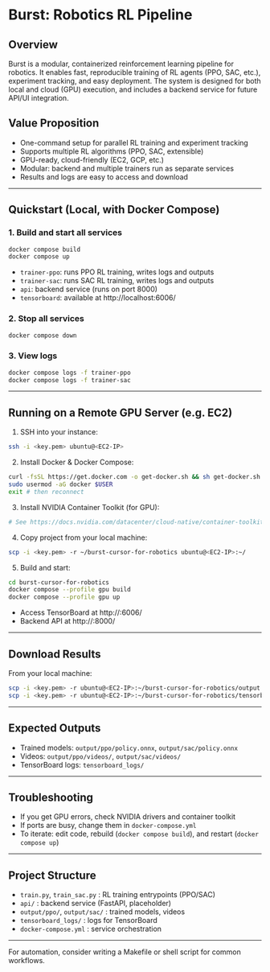 # Burst: Robotics RL Pipeline

## Overview
Burst is a modular, containerized reinforcement learning pipeline for robotics. It enables fast, reproducible training of RL agents (PPO, SAC, etc.), experiment tracking, and easy deployment. The system is designed for both local and cloud (GPU) execution, and includes a backend service for future API/UI integration.

## Value Proposition
- One-command setup for parallel RL training and experiment tracking
- Supports multiple RL algorithms (PPO, SAC, extensible)
- GPU-ready, cloud-friendly (EC2, GCP, etc.)
- Modular: backend and multiple trainers run as separate services
- Results and logs are easy to access and download

---

## Quickstart (Local, with Docker Compose)

### 1. Build and start all services
```bash
docker compose build
docker compose up
```
- `trainer-ppo`: runs PPO RL training, writes logs and outputs
- `trainer-sac`: runs SAC RL training, writes logs and outputs
- `api`: backend service (runs on port 8000)
- `tensorboard`: available at http://localhost:6006/

### 2. Stop all services
```bash
docker compose down
```

### 3. View logs
```bash
docker compose logs -f trainer-ppo
docker compose logs -f trainer-sac
```

---

## Running on a Remote GPU Server (e.g. EC2)

1. SSH into your instance:
```bash
ssh -i <key.pem> ubuntu@<EC2-IP>
```
2. Install Docker & Docker Compose:
```bash
curl -fsSL https://get.docker.com -o get-docker.sh && sh get-docker.sh
sudo usermod -aG docker $USER
exit # then reconnect
```
3. Install NVIDIA Container Toolkit (for GPU):
```bash
# See https://docs.nvidia.com/datacenter/cloud-native/container-toolkit/install-guide.html
```
4. Copy project from your local machine:
```bash
scp -i <key.pem> -r ~/burst-cursor-for-robotics ubuntu@<EC2-IP>:~/
```
5. Build and start:
```bash
cd burst-cursor-for-robotics
docker compose --profile gpu build
docker compose --profile gpu up
```
- Access TensorBoard at http://<EC2-IP>:6006/
- Backend API at http://<EC2-IP>:8000/

---

## Download Results

From your local machine:
```bash
scp -i <key.pem> -r ubuntu@<EC2-IP>:~/burst-cursor-for-robotics/output ./
scp -i <key.pem> -r ubuntu@<EC2-IP>:~/burst-cursor-for-robotics/tensorboard_logs ./
```

---

## Expected Outputs
- Trained models: `output/ppo/policy.onnx`, `output/sac/policy.onnx`
- Videos: `output/ppo/videos/`, `output/sac/videos/`
- TensorBoard logs: `tensorboard_logs/`

---

## Troubleshooting
- If you get GPU errors, check NVIDIA drivers and container toolkit
- If ports are busy, change them in `docker-compose.yml`
- To iterate: edit code, rebuild (`docker compose build`), and restart (`docker compose up`)

---

## Project Structure
- `train.py`, `train_sac.py` : RL training entrypoints (PPO/SAC)
- `api/` : backend service (FastAPI, placeholder)
- `output/ppo/`, `output/sac/` : trained models, videos
- `tensorboard_logs/` : logs for TensorBoard
- `docker-compose.yml` : service orchestration

---

For automation, consider writing a Makefile or shell script for common workflows.
